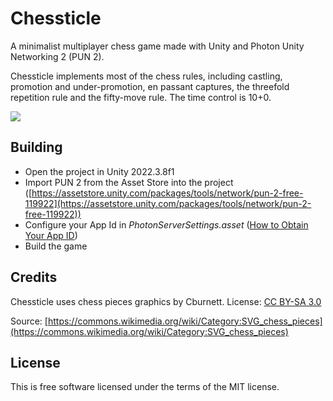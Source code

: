 # Chessticle

A minimalist multiplayer chess game made with Unity and Photon Unity Networking 2 (PUN 2).

Chessticle implements most of the chess rules, including castling, promotion and under-promotion, en passant captures, the threefold repetition rule and the fifty-move rule. The time control is 10+0.

![](https://i.imgur.com/lI4onF4.png)

## Building
- Open the project in Unity 2022.3.8f1
- Import PUN 2 from the Asset Store into the project ([https://assetstore.unity.com/packages/tools/network/pun-2-free-119922](https://assetstore.unity.com/packages/tools/network/pun-2-free-119922))
- Configure your App Id in *PhotonServerSettings.asset* ([How to Obtain Your App ID](https://doc.photonengine.com/en-us/realtime/current/getting-started/obtain-your-app-id))
- Build the game

## Credits
Chessticle uses chess pieces graphics by Cburnett. License: [CC BY-SA 3.0](https://creativecommons.org/licenses/by-sa/3.0/deed.en)

Source: [https://commons.wikimedia.org/wiki/Category:SVG_chess_pieces](https://commons.wikimedia.org/wiki/Category:SVG_chess_pieces)

## License
This is free software licensed under the terms of the MIT license.
